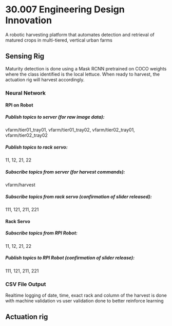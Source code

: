 # 30.007 Engineering Design Innovation
A robotic harvesting platform that automates detection and retrieval of matured crops in multi-tiered, vertical urban farms

## Sensing Rig 
Maturity detection is done using a Mask RCNN pretrained on COCO weights where the class identified is the local lettuce. When ready to harvest, the actuation rig will harvest accordingly.

### Neural Network

#### RPI on Robot
##### Publish topics to server (for raw image data):
vfarm/tier01_tray01, 
vfarm/tier01_tray02, 
vfarm/tier02_tray01,
vfarm/tier02_tray02
##### Publish topics to rack servo:
11, 12, 21, 22
##### Subscribe topics from server (for harvest commands):
vfarm/harvest
##### Subscribe topics from rack servo (confirmation of slider released):
111, 121, 211, 221

#### Rack Servo
##### Subscribe topics from RPI Robot:
11, 12, 21, 22
##### Publish topics to RPI Robot (confirmation of slider release):
111, 121, 211, 221

### CSV File Output 
Realtime logging of date, time, exact rack and column of the harvest is done with machine validation vs user validation done to better reinforce learning


## Actuation rig
